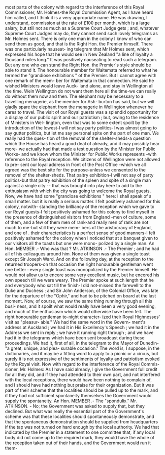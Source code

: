 most parts of the colony with regard to the interference of this Royal Commissioner, Mr. Holmes-the Royal Commission Agent, as I have heard him called, and I think it is a very appropriate name. He was drawing, I understand, commission at the rate of £100 per month, which is a large salary, but still not as much as a Supreme Court Judge gets ; and, whatever Supreme Court Judges may do, they cannot send such lovely telegrams as Mr. Holmes sent. There is only one man in the colony I know of who can send them as good, and that is the Right Hon. the Premier himself. There was one particularly nauseat- ing telegram that Mr Holmes sent, which expressed his hope that he would see in New Zealand "a line of loyalty a thousand miles long." It was positively nauseating to read such a telegram. But any one who can stand the Right Hon. the Premier's style should be able to stand it. The honourable member for Waitemata referred to what he termed the "grandiose exhibitions " of the Premier. But I cannot agree with one remark of the mem- ber for Waitemata in that connection. He said he wished Ministers would leave Auck- land alone, and stay in Wellington all the time. Wein Wellington do not want them here all the time-we can really do without them now and then. The elephant may be necessary to a travelling menagerie, as the member for Ash- burton has said, but we will gladly spare the elephant from the menagerie in Wellington whenever he cares to travel. The visit of our Royal guests was a splendid opportunity for a display of our public spirit and our patriotism ; but, owing to the residence of Ministers in Wel- lington, even that was to some extent spoilt by the introduction of the lowest-I will not say party politics-I was almost going to say gutter politics, but let me say personal spite on the part of one man. We really had the ques- tion of the removal of the shelter-sheds-a question which the House has heard a good deal of already, and it may possibly hear more- we actually had that made a test question by the Minister for Public Works- and we know whom the Minister for Public Works represents -with reference to the Royal reception. We citizens of Wellington were not allowed to pre- sent our loyal address in front of the Post Office -which we all agreed was the best site for the purpose-unless we consented to the removal of the shelter-sheds. That paltry exhibition-I will not say of party politics-but that paltry exhibition of the spleen and spite of a single man against a single city -- that was brought into play here to add to the enthusiasm with which the city was going to welcome the Royal guests. Now, we have had some "grandiose exhibitions " here: I shall speak of a small matter. but it is really a serious matter. I felt positively ashamed for this colony, notwith- standing the brilliancy of the reception which we gave to our Royal guests-I felt positively ashamed for this colony to find myself in the presence of distinguished visitors from England -men of culture, some of them, and a few of them men of rank-and really men of rank are not much to me-but still they were mem- bers of the aristocracy of England, and one of . their characteristics is a perfect sense of good manners-I felt positively ashamed for the colony when I noticed that at a banquet given to our visitors all the toasts but one were mono- polized by a single man. An Hon. MEMBER .- Who was that ? Mr. ATKINSON .- The Premier ; and he had all of his colleagues around him. None of them was given a single toast except Sir Joseph Ward. And on the following day, at the reception to the returned troopers-on that occasion the right honourable gentleman went one better : every single toast was monopolized by the Premier himself. He would not allow us to encore some very excellent music, but he encored his own speech till we were weary. The Premier spoke at such length that he and everybody who sat till the finish-I did not-missed the farewell to the Duke and Duchess ; and Sir John Anderson, of the Colonial Office, was late for the departure of the "Ophir," and had to be pitched on board at the last moment. Now, of course, we saw the same thing running through all this busi- ness, and it spoilt what would really have been a very good evening, and much of the enthusiasm which would otherwise have been felt. The right honourable gentleman to-night character- ized their Royal Highnesses' visit as "pleasur- able." We had the same word in the Govern- ment's address at Auckland ; we had it in His Excellency's Speech ; we had it in the Address we sent in reply ; we have it running right through ; and we have had it in the telegrams which have been sent broadcast during these proceedings. We had it, first of all, in the telegram to the Mayor of Dunedin-"a great, unique, and plea- surable occasion." The word is, I suppose, in the dictionaries, and it may be a fitting word to apply to a picnic or a circus, but surely it is not expressive of the sentiments of loyalty and patriotism evoked by the Royal visit. Now with regard to the interference of the Royal Commis- sioner, Mr. Holmes: As I have said already, I give the Government full credit for all they did, and if they had attended to their own part, and not interfered with the local receptions, there would have been nothing to complain of, and I should have had nothing but praise for their organization. But it was part of their scheme that the localities should be pulled up to the mark, and if they had not sufficient spontaneity themselves the Government would supply the spontaneity. An Hon. MEMBER .- The "spondulix." Mr. ATKINSON. - No; the Government was asked to supply that, but they declined. But what was really the essential part of the Government's scheme was that these localities should spontaneously demonstrate, and that the spontaneous demonstration should be supplied from headquarters if the tap was not turned on hard enough by the local authority. We had that indicated by the Premier in a statement to one committee that, if any local body did not come up to the required mark, they would have the whole of the reception taken out of their hands, and the Government would run it them- 